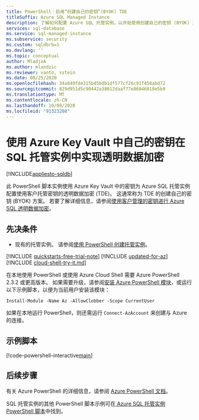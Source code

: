 ```yaml
---
title: PowerShell：启用“创建自己的密钥”(BYOK) TDE
titleSuffix: Azure SQL Managed Instance
description: 了解如何配置 Azure SQL 托管实例，以开始使用创建自己的密钥 (BYOK) 透明数据加密 (TDE) 通过 PowerShell 进行静态加密。
services: sql-database
ms.service: sql-managed-instance
ms.subservice: security
ms.custom: sqldbrb=1
ms.devlang: ''
ms.topic: conceptual
author: MladjoA
ms.author: mlandzic
ms.reviewer: vanto, sstein
ms.date: 08/25/2020
ms.openlocfilehash: 34a849fde315b45bdb1df577cf26c91f458abd72
ms.sourcegitcommit: 829d951d5c90442a38012daaf77e86046018e5b9
ms.translationtype: MT
ms.contentlocale: zh-CN
ms.lasthandoff: 10/09/2020
ms.locfileid: "91323208"
---
```

# <a name="transparent-data-encryption-in-sql-managed-instance-using-your-own-key-from-azure-key-vault"></a>使用 Azure Key Vault 中自己的密钥在 SQL 托管实例中实现透明数据加密

[!INCLUDE[appliesto-sqldb](../../includes/appliesto-sqlmi.md)]

此 PowerShell 脚本实例使用 Azure Key Vault 中的密钥为 Azure SQL 托管实例配置使用客户托管密钥的透明数据加密 (TDE)。 这通常称为 TDE 的创建自己的密钥 (BYOK) 方案。 若要了解详细信息，请参阅[使用客户管理的密钥进行 Azure SQL 透明数据加密](../../database/transparent-data-encryption-byok-overview.md)。

## <a name="prerequisites"></a>先决条件

- 现有的托管实例。 请参阅[使用 PowerShell 创建托管实例](create-configure-managed-instance-powershell.md)。

[!INCLUDE [quickstarts-free-trial-note](../../../../includes/quickstarts-free-trial-note.md)]
[!INCLUDE [updated-for-az](../../../../includes/updated-for-az.md)]
[!INCLUDE [cloud-shell-try-it.md](../../../../includes/cloud-shell-try-it.md)]

在本地使用 PowerShell 或使用 Azure Cloud Shell 需要 Azure PowerShell 2.3.2 或更高版本。 如果需要升级，请参阅[安装 Azure PowerShell 模块](/powershell/azure/install-az-ps)，或运行以下示例脚本，以便为当前用户安装该模块：

`Install-Module -Name Az -AllowClobber -Scope CurrentUser`

如果在本地运行 PowerShell，则还需运行 `Connect-AzAccount` 来创建与 Azure 的连接。

## <a name="sample-scripts"></a>示例脚本 

[!code-powershell-interactive[main](../../../../powershell_scripts/sql-database/transparent-data-encryption/setup-tde-byok-sqlmi.ps1 "Set up BYOK TDE for SQL Managed Instance")]

## <a name="next-steps"></a>后续步骤

有关 Azure PowerShell 的详细信息，请参阅 [Azure PowerShell 文档](/powershell/azure/)。

SQL 托管实例的其他 PowerShell 脚本示例可在[ Azure SQL 托管实例 PowerShell 脚本](../../database/powershell-script-content-guide.md)中找到。
